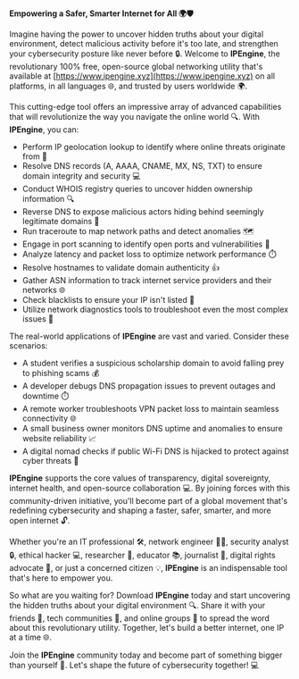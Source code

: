 **Empowering a Safer, Smarter Internet for All 🌍🛡️**

Imagine having the power to uncover hidden truths about your digital environment, detect malicious activity before it's too late, and strengthen your cybersecurity posture like never before 🔒. Welcome to **IPEngine**, the revolutionary 100% free, open-source global networking utility that's available at [https://www.ipengine.xyz](https://www.ipengine.xyz) on all platforms, in all languages 🌐, and trusted by users worldwide 🌍.

This cutting-edge tool offers an impressive array of advanced capabilities that will revolutionize the way you navigate the online world 🔍. With **IPEngine**, you can:

*   Perform IP geolocation lookup to identify where online threats originate from 📍
*   Resolve DNS records (A, AAAA, CNAME, MX, NS, TXT) to ensure domain integrity and security 💻
*   Conduct WHOIS registry queries to uncover hidden ownership information 🔍
*   Reverse DNS to expose malicious actors hiding behind seemingly legitimate domains 🔑
*   Run traceroute to map network paths and detect anomalies 🗺️
*   Engage in port scanning to identify open ports and vulnerabilities 🚨
*   Analyze latency and packet loss to optimize network performance ⏱️
*   Resolve hostnames to validate domain authenticity 👍
*   Gather ASN information to track internet service providers and their networks 🌐
*   Check blacklists to ensure your IP isn't listed 📣
*   Utilize network diagnostics tools to troubleshoot even the most complex issues 🔧

The real-world applications of **IPEngine** are vast and varied. Consider these scenarios:

*   A student verifies a suspicious scholarship domain to avoid falling prey to phishing scams 💰
*   A developer debugs DNS propagation issues to prevent outages and downtime ⏱️
*   A remote worker troubleshoots VPN packet loss to maintain seamless connectivity 🌐
*   A small business owner monitors DNS uptime and anomalies to ensure website reliability 📈
*   A digital nomad checks if public Wi-Fi DNS is hijacked to protect against cyber threats 🚀

**IPEngine** supports the core values of transparency, digital sovereignty, internet health, and open-source collaboration 💻. By joining forces with this community-driven initiative, you'll become part of a global movement that's redefining cybersecurity and shaping a faster, safer, smarter, and more open internet 🔓.

Whether you're an IT professional 🛠️, network engineer 👨‍💻, security analyst 🔒, ethical hacker 💻, researcher 🧐, educator 📚, journalist 📰, digital rights advocate 🌟, or just a concerned citizen 💡, **IPEngine** is an indispensable tool that's here to empower you.

So what are you waiting for? Download **IPEngine** today and start uncovering the hidden truths about your digital environment 🔍. Share it with your friends 👫, tech communities 🤖, and online groups 📱 to spread the word about this revolutionary utility. Together, let's build a better internet, one IP at a time 🌐.

Join the **IPEngine** community today and become part of something bigger than yourself 🔗. Let's shape the future of cybersecurity together! 💻